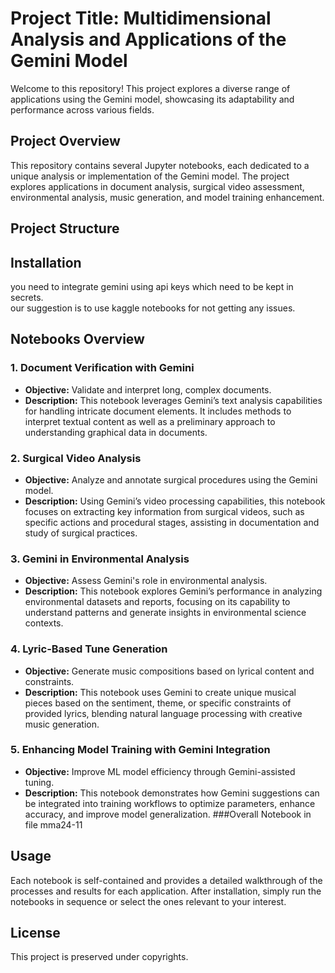 # Project Title: Multidimensional Analysis and Applications of the Gemini Model

Welcome to this repository! This project explores a diverse range of applications using the Gemini model, showcasing its adaptability and performance across various fields.

## Project Overview

This repository contains several Jupyter notebooks, each dedicated to a unique analysis or implementation of the Gemini model. The project explores applications in document analysis, surgical video assessment, environmental analysis, music generation, and model training enhancement.

## Project Structure


## Installation
you need to integrate gemini using api keys which need to be kept in secrets.<br>
our suggestion is to use kaggle notebooks for not getting any issues.


## Notebooks Overview

### 1. Document Verification with Gemini

   - **Objective:** Validate and interpret long, complex documents.
   - **Description:** This notebook leverages Gemini’s text analysis capabilities for handling intricate document elements. It includes methods to interpret textual content as well as a preliminary approach to understanding graphical data in documents.

### 2. Surgical Video Analysis

   - **Objective:** Analyze and annotate surgical procedures using the Gemini model.
   - **Description:** Using Gemini’s video processing capabilities, this notebook focuses on extracting key information from surgical videos, such as specific actions and procedural stages, assisting in documentation and study of surgical practices.

### 3. Gemini in Environmental Analysis

   - **Objective:** Assess Gemini's role in environmental analysis.
   - **Description:** This notebook explores Gemini’s performance in analyzing environmental datasets and reports, focusing on its capability to understand patterns and generate insights in environmental science contexts.

### 4. Lyric-Based Tune Generation

   - **Objective:** Generate music compositions based on lyrical content and constraints.
   - **Description:** This notebook uses Gemini to create unique musical pieces based on the sentiment, theme, or specific constraints of provided lyrics, blending natural language processing with creative music generation.

### 5. Enhancing Model Training with Gemini Integration

   - **Objective:** Improve ML model efficiency through Gemini-assisted tuning.
   - **Description:** This notebook demonstrates how Gemini suggestions can be integrated into training workflows to optimize parameters, enhance accuracy, and improve model generalization.
###Overall Notebook
in  file mma24-11
## Usage

Each notebook is self-contained and provides a detailed walkthrough of the processes and results for each application. After installation, simply run the notebooks in sequence or select the ones relevant to your interest.


## License

This project is preserved under copyrights.



